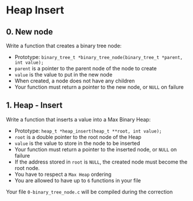 # Heap Insert
## 0\. New node
Write a function that creates a binary tree node:

*   Prototype: `binary_tree_t *binary_tree_node(binary_tree_t *parent, int value);`
*   `parent` is a pointer to the parent node of the node to create
*   `value` is the value to put in the new node
*   When created, a node does not have any children
*   Your function must return a pointer to the new node, or `NULL` on failure

## 1\. Heap - Insert
Write a function that inserts a value into a Max Binary Heap:

*   Prototype: `heap_t *heap_insert(heap_t **root, int value);`
*   `root` is a double pointer to the root node of the Heap
*   `value` is the value to store in the node to be inserted
*   Your function must return a pointer to the inserted node, or `NULL` on failure
*   If the address stored in `root` is `NULL`, the created node must become the root node.
*   You have to respect a `Max Heap` ordering
*   You are allowed to have up to `6` functions in your file

Your file `0-binary_tree_node.c` will be compiled during the correction
